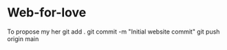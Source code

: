 # Web-for-love
To propose my her
    git add .
    git commit -m "Initial website commit"
    git push origin main
